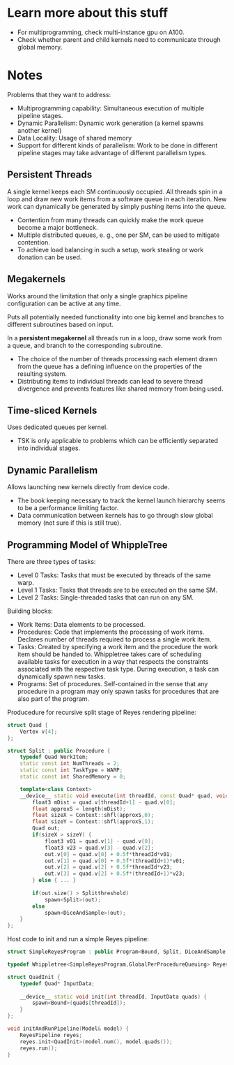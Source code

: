 # Learn more about this stuff

* For multiprogramming, check multi-instance gpu on A100.
* Check whether parent and child kernels need to communicate through global memory.

# Notes

Problems that they want to address:

* Multiprogramming capability: Simultaneous execution of multiple pipeline stages.
* Dynamic Parallelism: Dynamic work generation (a kernel spawns another kernel)
* Data Locality: Usage of shared memory
* Support for different kinds of parallelism: Work to be done in different pipeline stages may take advantage of different parallelism types.

## Persistent Threads

A single kernel keeps each SM continuously occupied. All threads spin in a loop and draw new work items from a software queue in each iteration. New work can dynamically be generated by simply pushing items into the queue.

* Contention from many threads can quickly make the work queue become a major bottleneck. 
* Multiple distributed queues, e. g., one per SM, can be used to mitigate contention. 
* To achieve load balancing in such a setup, work stealing or work donation can be used.

## Megakernels

Works around the limitation that only a single graphics pipeline configuration can be active at any time.

Puts all potentially needed functionality into one big kernel and branches to different subroutines based on input.

In a **persistent megakernel** all threads run in a loop, draw some work from a queue, and branch to the corresponding subroutine.

* The choice of the number of threads processing each element drawn from the queue has a defining influence on the properties of the resulting system. 
* Distributing items to individual threads can lead to severe thread divergence and prevents features like shared memory from being used.

## Time-sliced Kernels

Uses dedicated queues per kernel.
* TSK is only applicable to problems which can be efficiently separated into individual stages.

## Dynamic Parallelism

Allows launching new kernels directly from device code.

* The book keeping necessary to track the kernel launch hierarchy seems to be a performance limiting factor.
* Data communication between kernels has to go through slow global memory (not sure if this is still true).

## Programming Model of WhippleTree

There are three types of tasks:
* Level 0 Tasks: Tasks that must be executed by threads of the same warp.
* Level 1 Tasks: Tasks that threads are to be executed on the same SM.
* Level 2 Tasks: Single-threaded tasks that can run on any SM.

Building blocks:
* Work Items: Data elements to be processed.
* Procedures: Code that implements the processing of work items. Declares number of threads required to process a single work item.
* Tasks: Created by specifying a work item and the procedure the work item should be handed to. Whippletree takes care of scheduling available tasks for execution in a way that respects the constraints associated with the respective task type. During execution, a task can dynamically spawn new tasks.
* Programs: Set of procedures. Self-contained in the sense that any procedure in a program may only spawn tasks for procedures that are also part of the program.

Producedure for recursive split stage of Reyes rendering pipeline: 

```C++
struct Quad {
    Vertex v[4];
};

struct Split : public Procedure {
    typedef Quad WorkItem;
    static const int NumThreads = 2;
    static const int TaskType = WARP;
    static const int SharedMemory = 0;

    template<class Context>
    __device__ static void execute(int threadId, const Quad* quad, void* shared) {
        float3 mDist = quad.v[threadId+1] - quad.v[0];
        float approxS = length(mDist);
        float sizeX = Context::shfl(approxS,0);
        float sizeY = Context::shfl(approxS,1);
        Quad out;
        if(sizeX > sizeY) {
            float3 v01 = quad.v[1] - quad.v[0];
            float3 v23 = quad.v[3] - quad.v[2];
            out.v[0] = quad.v[0] + 0.5f*threadId*v01;
            out.v[1] = quad.v[0] + 0.5f*(threadId+1)*v01;
            out.v[2] = quad.v[2] + 0.5f*threadId*v23;
            out.v[3] = quad.v[2] + 0.5f*(threadId+1)*v23;
        } else { ... }
        
        if(out.size() > Splitthreshold)
            spawn<Split>(out);
        else
            spawn<DiceAndSample>(out);
    }
};
```
Host code to init and run a simple Reyes pipeline:

```C++
struct SimpleReyesProgram : public Program<Bound, Split, DiceAndSample, Shade> {};

typedef Whippletree<SimpleReyesProgram,GlobalPerProcedureQueuing> ReyesPipeline;

struct QuadInit {
    typedef Quad* InputData;
    
    __device__ static void init(int threadId, InputData quads) {
        spawn<Bound>(quads[threadId]);
    }
};

void initAndRunPipeline(Model& model) {
    ReyesPipeline reyes;
    reyes.init<QuadInit>(model.num(), model.quads());
    reyes.run();
}
```
